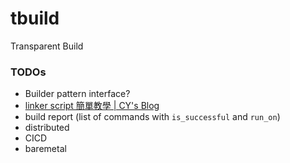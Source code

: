 tbuild
======
Transparent Build

### TODOs
- Builder pattern interface?
- [linker script 簡單教學 | CY's Blog](https://evshary.com/2018/06/02/linker-script-%E7%B0%A1%E5%96%AE%E6%95%99%E5%AD%B8/#%E5%8F%96%E5%BE%97-section-%E7%9A%84%E4%BD%8D%E7%BD%AE)
- build report (list of commands with `is_successful` and `run_on`)
- distributed
- CICD
- baremetal

